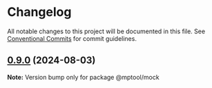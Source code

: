 # Changelog

All notable changes to this project will be documented in this file. See [Conventional Commits](https://conventionalcommits.org) for commit guidelines.

## [0.9.0](https://github.com/miniapp-tool/mptool/compare/v0.8.6...v0.9.0) (2024-08-03)

**Note:** Version bump only for package @mptool/mock
